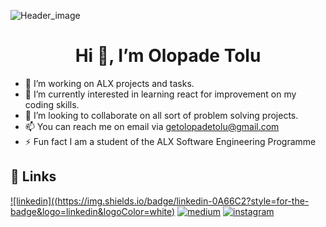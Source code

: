 
 ![Header_image](https://www.samurai-digital.com/app/uploads/2021/02/UIActions_2@2x.png)

<h1 align="center">Hi 👋, I’m Olopade Tolu </h1>

- 🔭 I’m working on ALX projects and tasks.
- 🌱 I’m currently interested in learning react for improvement on my coding skills.
- 💞️ I’m looking to collaborate on all sort of problem solving projects.
- 📫 You can reach me on email via getolopadetolu@gmail.com
- ⚡ Fun fact I am a student of the ALX Software Engineering Programme

## 🔗 Links
[![linkedin]((https://img.shields.io/badge/linkedin-0A66C2?style=for-the-badge&logo=linkedin&logoColor=white)](https://www.linkedin.com/in/https://www.linkedin.com/in/tolu-olopade)
[![medium](https://img.shields.io/badge/medium-fff?style=for-the-badge&logo=medium&logoColor=black)](https://medium.com/@getolopadetolu)
[![instagram](https://img.shields.io/badge/instagram-1DA1F2?style=for-the-badge&logo=instagram&logoColor=white)](https://www.instagram.com/tolutoon)

<!---
Tolutoon/Tolutoon is a ✨ special ✨ repository because its `README.md` (this file) appears on your GitHub profile.
You can click the Preview link to take a look at your changes.
--->

